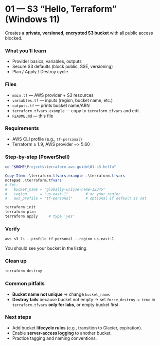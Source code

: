 # 01 — S3 “Hello, Terraform” (Windows 11)

Creates a **private, versioned, encrypted S3 bucket** with all public access blocked.

### What you’ll learn

* Provider basics, variables, outputs
* Secure S3 defaults (block public, SSE, versioning)
* Plan / Apply / Destroy cycle

### Files

* `main.tf` — AWS provider + S3 resources
* `variables.tf` — inputs (region, bucket name, etc.)
* `outputs.tf` — prints bucket name/ARN
* `terraform.tfvars.example` — copy to `terraform.tfvars` and edit
* `README.md` — this file

### Requirements

* AWS CLI profile (e.g., `tf-personal`)
* Terraform ≥ 1.9, AWS provider \~> 5.60

### Step-by-step (PowerShell)

```powershell
cd "$HOME\Projects\terraform-aws-guide\01-s3-hello"

Copy-Item .\terraform.tfvars.example .\terraform.tfvars
notepad .\terraform.tfvars
# Set:
#   bucket_name = "globally-unique-name-12345"
#   region      = "us-east-1"        # or your region
#   aws_profile = "tf-personal"      # optional if default is set

terraform init
terraform plan
terraform apply     # type 'yes'
```

### Verify

```powershell
aws s3 ls --profile tf-personal --region us-east-1
```

You should see your bucket in the listing.

### Clean up

```powershell
terraform destroy
```

### Common pitfalls

* **Bucket name not unique** → change `bucket_name`.
* **Destroy fails** because bucket not empty → set `force_destroy = true` in `terraform.tfvars` **only for labs**, or empty bucket first.

### Next steps

* Add bucket **lifecycle rules** (e.g., transition to Glacier, expiration).
* Enable **server-access logging** to another bucket.
* Practice tagging and naming conventions.

